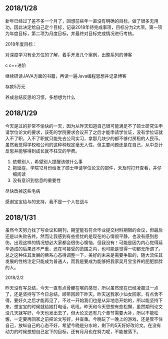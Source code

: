 ## 2018/1/28

新年已经过了差不多一个月了，回想前些年一直没有明确的目标，做了很多无用功，因此决定给自己定个目标，记录2018年待完成事项，目标分为2大项，第一项为年度目标，第二项为月度目标，并最终对目标完成情况进行考核。

2018年度目标：

对深度学习有全方位的了解，着手开发几个案例，出整系列的博客

c c++进阶

继续研读JAVA方面的书籍，再读一遍Java编程思想并记录博客

存款5万元

养成总结反思的习惯，多想想为什么

## 2018/1/29

今天是过的非常不愉快的一天，因为从昨天知道自己很可能满足不了硕士研究生申请学位论文的要求，该死的学院要求会议开了之后才能申请学位证，没有学位证就入不了职，入不了职就只能先去公司实习，拿那几块少的都不够付房租的人民币。虽然我觉得学校和公司的这种种规定毫无人性，但主要问题还是在自己，从中总计反思并能够得到成长就不枉交的学费。

1. 依赖别人，希望别人提醒该做什么事
2. 拖延症，学院12月份给发了硕士申请学位论文的邮件，未及时打开查看，并仔细阅读
3. 没有意识到信息的重要性

尽快改掉这些毛病

感谢宝宝给与的支持，我不是一个人在战斗

## 2018/1/31

虽然今天努力找了写会议和期刊，期望能有符合毕业提交材料期限的会议，但最后还是以失败告终。然而让我感到有些担忧的是现在的心情很平静，也没有感到悲伤，出现这样的情况想必大家都会很伤心懊恼，但我没有！可能是因为内心觉得延毕造成的后果还不严重，还在可接受的范围之内，也可能是觉得一切都无所谓了。总之这种任其发展的佛系心态得调整一下，美好的未来是需要争取的，随大流任其发展的性格注定只能成为普通人，而我是要成为能够把我家吴月宝宝养的肥肥胖胖的人。



2018/2/2

昨天没有写总结，今天一直有点骨鲠在喉的感觉，所以虽然现在已经凌晨过一点了，还是坚持写下今日总结，顺带回顾下昨天。昨天送我家小仙女回家，有点舍不得，要好久之后才能再见了，不过一开始我们也是从异地恋开始的，所以能坚持下来，想宝宝的时候就给她打电话，吼吼。昨天和今天思想有些松懈，虽然期刊论文没几天就写好，今天也发出去了，但大论文还有几个章节需要大补，所以不能松懈，一定要再回家之前把论文写好，并查重。今晚玩了一晚上的游戏，还是管不住自己，放纵自己的心态不好，希望今晚是分水岭，剩下的5天好好改论文。在没有动力的时候想想自己定下的目标，还有月月也在努力呢，不能被落下。

